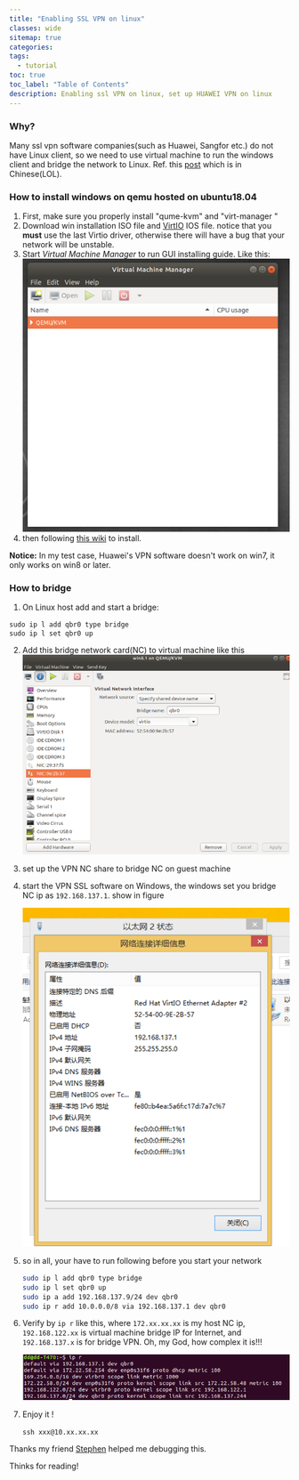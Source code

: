 ```yaml
---
title: "Enabling SSL VPN on linux"
classes: wide
sitemap: true
categories:
tags:
  - tutorial
toc: true
toc_label: "Table of Contents"
description: Enabling ssl VPN on linux, set up HUAWEI VPN on linux
---
```


### Why?

Many ssl vpn software companies(such as Huawei, Sangfor etc.) do not have Linux client,  so we need to use virtual  machine to run the windows client and bridge the network to Linux. Ref. this [post](<https://zsrkmyn.github.io/how-to-use-sangfor-sslvpn-in-linux.html>) which is in Chinese(LOL). 

### How to install windows on qemu hosted on ubuntu18.04

1. First, make sure you properly install "qume-kvm" and "virt-manager "
2. Download win installation ISO file and [VirtIO](<https://fedoraproject.org/wiki/Windows_Virtio_Drivers>) IOS file. notice that you **must** use the last Virtio driver, otherwise there will have a bug that your network will be unstable.
3. Start *Virtual Machine Manager* to run GUI installing guide.  Like this:![Virtual Machine Manager](../assets/images/vpn_post/1555035639703.png)
4. then following [this wiki](<https://github.com/hpaluch/hpaluch.github.io/wiki/Install-Windows7-on-KVM-Qemu>) to install.

**Notice:** In my test case, Huawei's VPN software doesn't work on win7, it only works on win8 or later.

### How to bridge

1. On Linux host add and start a bridge:

```
sudo ip l add qbr0 type bridge
sudo ip l set qbr0 up
```

2. Add this bridge network card(NC) to virtual machine like this![1555061415008](../assets/images/vpn_post/1555061415008.png)

3. set up the VPN NC share to bridge NC on guest machine

4. start the VPN SSL software on Windows, the windows set you bridge NC ip as `192.168.137.1`. show in figure

   ![1555062668324](../assets/images/vpn_post/1555062668324.png)
5. so in all, your have to run following before you start your network

   ```bash
   sudo ip l add qbr0 type bridge
   sudo ip l set qbr0 up
   sudo ip a add 192.168.137.9/24 dev qbr0
   sudo ip r add 10.0.0.0/8 via 192.168.137.1 dev qbr0
   ```

6. Verify by  `ip r` like this, where  `172.xx.xx.xx` is my host NC ip, `192.168.122.xx` is virtual machine bridge IP for Internet, and `192.168.137.x` is for bridge VPN. Oh, my God, how complex it is!!!

	![route2](../assets/images/vpn_post/route2.png)

7. Enjoy it !

   `ssh xxx@10.xx.xx.xx` 



Thanks my friend [Stephen](<https://zsrkmyn.github.io/>) helped me debugging this. 

Thinks for reading! 
